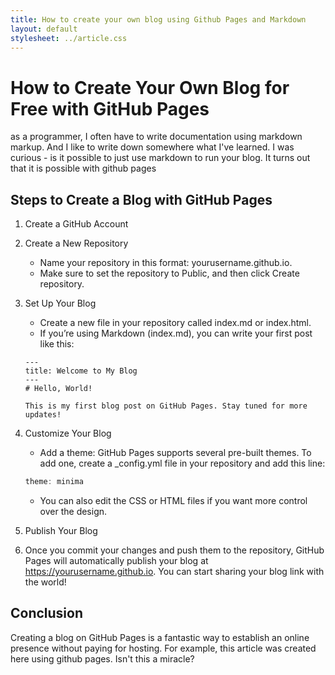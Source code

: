 ```yaml
---
title: How to create your own blog using Github Pages and Markdown
layout: default
stylesheet: ../article.css
---
```


# How to Create Your Own Blog for Free with GitHub Pages
as a programmer, I often have to write documentation using markdown markup. 
And I like to write down somewhere what I've learned. I was curious - is it possible to just use markdown to run your blog. 
It turns out that it is possible with github pages

## Steps to Create a Blog with GitHub Pages
1. Create a GitHub Account
2. Create a New Repository
   * Name your repository in this format: yourusername.github.io.
   * Make sure to set the repository to Public, and then click Create repository.
3. Set Up Your Blog
   * Create a new file in your repository called index.md or index.html.
   * If you’re using Markdown (index.md), you can write your first post like this:

   ```
   ---
   title: Welcome to My Blog
   ---
   # Hello, World!
   
   This is my first blog post on GitHub Pages. Stay tuned for more updates!
   ```
4. Customize Your Blog
   * Add a theme: GitHub Pages supports several pre-built themes. To add one, create a _config.yml file in your repository and add this line:
   ```js
   theme: minima
   ```
   * You can also edit the CSS or HTML files if you want more control over the design.
5. Publish Your Blog
6. Once you commit your changes and push them to the repository, GitHub Pages will automatically publish your blog at https://yourusername.github.io. You can start sharing your blog link with the world!

## Conclusion
Creating a blog on GitHub Pages is a fantastic way to establish an online presence without paying for hosting. For example, this article was created here using github pages. Isn't this a miracle?